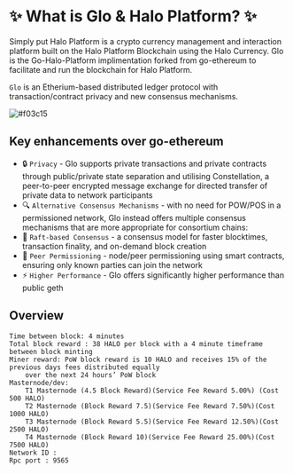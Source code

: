 # :sparkles: What is Glo & Halo Platform? :sparkles:

Simply put Halo Platform is a crypto currency management and interaction platform built on the Halo Platform Blockchain using the Halo Currency. Glo is the Go-Halo-Platform implimentation forked from go-ethereum to facilitate and run the blockchain for Halo Platform.



`Glo` is an Etherium-based distributed ledger protocol with transaction/contract privacy and new consensus mechanisms.

![#f03c15](https://placehold.it/800x200/375A7F/ffffff?text=The+Ultimate+Cryptocurrency+Platform)

##  Key enhancements over go-ethereum

- :lock: `Privacy` - Glo supports private transactions and private contracts through public/private state separation and utilising Constellation, a peer-to-peer encrypted message exchange for directed transfer of private data to network participants
- :mag: `Alternative Consensus Mechanisms` - with no need for POW/POS in a permissioned network, Glo instead offers multiple consensus mechanisms that are more appropriate for consortium chains:
- :mag_right: `Raft-based Consensus` - a consensus model for faster blocktimes, transaction finality, and on-demand block creation
- :busts_in_silhouette: `Peer Permissioning` - node/peer permissioning using smart contracts, ensuring only known parties can join the network
- :zap: `Higher Performance` - Glo offers significantly higher performance than public geth

## Overview

```
Time between block: 4 minutes
Total block reward : 38 HALO per block with a 4 minute timeframe between block minting
Miner reward: PoW block reward is 10 HALO and receives 15% of the previous days fees distributed equally
    over the next 24 hours’ PoW block
Masternode/dev:
    T1 Masternode (4.5 Block Reward)(Service Fee Reward 5.00%) (Cost 500 HALO) 
    T2 Masternode (Block Reward 7.5)(Service Fee Reward 7.50%)(Cost 1000 HALO)
    T3 Masternode (Block Reward 5.5)(Service Fee Reward 12.50%)(Cost 2500 HALO)
    T4 Masternode (Block Reward 10)(Service Fee Reward 25.00%)(Cost 7500 HALO)
Network ID : 
Rpc port : 9565
```
